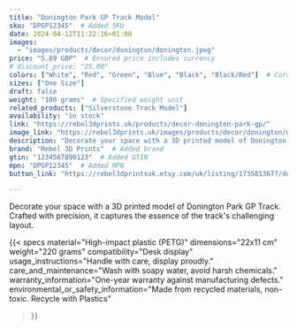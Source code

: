 ```yaml
---
title: "Donington Park GP Track Model"
sku: "DPGP12345"  # Added SKU
date: 2024-04-12T11:22:16+01:00
images:
  - "images/products/decor/donington/donington.jpeg"
price: "5.89 GBP"  # Ensured price includes currency
# discount_price: "25.00"
colors: ["White", "Red", "Green", "Blue", "Black", "Black/Red"]  # Corrected color formatting
sizes: ["One Size"]
draft: false
weight: "100 grams"  # Specified weight unit
related_products: ["Silverstone Track Model"]
availability: "in stock"
link: "https://rebel3dprints.uk/products/decor-donington-park-gp/"
image_link: "https://rebel3dprints.uk/images/products/decor/donington/donington.jpeg"
description: "Decorate your space with a 3D printed model of Donington Park GP Track. Crafted with precision, it captures the essence of the track's challenging layout."
brand: "Rebel 3D Prints"  # Added brand
gtin: "1234567890123"  # Added GTIN
mpn: "DPGP12345"  # Added MPN
button_link: "https://rebel3dprintsuk.etsy.com/uk/listing/1735813677/donington-race-track-scale-model-with"

---
```


Decorate your space with a 3D printed model of Donington Park GP Track. Crafted with precision, it captures the essence of the track's challenging layout.

{{< specs
    material="High-impact plastic (PETG)"
    dimensions="22x11 cm"
    weight="220 grams"
    compatibility="Desk display"
    usage_instructions="Handle with care, display proudly."
    care_and_maintenance="Wash with soapy water, avoid harsh chemicals."
    warranty_information="One-year warranty against manufacturing defects."
    environmental_or_safety_information="Made from recycled materials, non-toxic. Recycle with Plastics"
>}}
